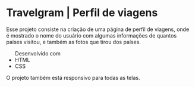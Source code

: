 <h1>Travelgram | Perfil de viagens</h1>

<p>Esse projeto consiste na criação de uma página de perfil de viagens, onde é mostrado o nome do usuário com algumas informações de quantos países visitou, e também as fotos que tirou dos países.</p>

<ul>
  Desenvolvido com
  <li>HTML</li>
  <li>CSS</li>
</ul>

<p>O projeto também está responsivo para todas as telas.</p>
